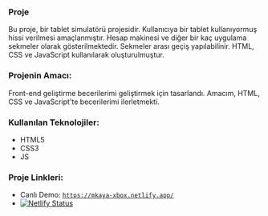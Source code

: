 ### Proje
Bu proje, bir tablet simulatörü projesidir. Kullanıcıya bir tablet kullanıyormuş hissi verilmesi amaçlanmıştır. Hesap makinesi ve diğer bir kaç uygulama sekmeler olarak gösterilmektedir. Sekmeler arası geçiş yapılabilinir. 
HTML, CSS ve JavaScript kullanılarak oluşturulmuştur.

### Projenin Amacı:
Front-end geliştirme becerilerimi geliştirmek için tasarlandı. Amacım, HTML, CSS ve JavaScript'te becerilerimi ilerletmekti.

### Kullanılan Teknolojiler:
- HTML5
- CSS3
- JS

### Proje Linkleri:
- Canlı Demo: [`https://mkaya-xbox.netlify.app/`](https://mkaya-xbox.netlify.app/)
- [![Netlify Status](https://api.netlify.com/api/v1/badges/5970d798-e214-4b86-982f-64f5005f4127/deploy-status)](https://app.netlify.com/sites/mkaya-hesapmakinesi/deploys)
